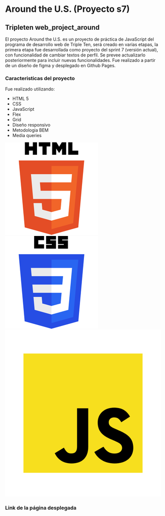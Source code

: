 # Around the U.S. (Proyecto s7)

## Tripleten web_project_around

El proyecto Around the U.S. es un proyecto de práctica de JavaScript del programa de desarrollo web de Triple Ten, será creado en varias etapas, la primera etapa fue desarrollada como proyecto del sprint 7 (versión actual), con funcionalidad de cambiar textos de perfil. Se prevee actualizarlo posteriormente para incluir nuevas funcionalidades.
Fue realizado a partir de un diseño de figma y desplegado en Github Pages.

### Caracteristicas del proyecto

Fue realizado utilizando:

- HTML 5
- CSS
- JavaScript
- Flex
- Grid
- Diseño responsivo
- Metodologia BEM
- Media queries

![HTML5-logo](./images/html-5-logo.svg)
![CSS3-logo](./images/CSS3_logo_and_wordmark.svg)
![JavaScript-logo](./images/javascript%20%20Logo.svg)

### Link de la página desplegada
